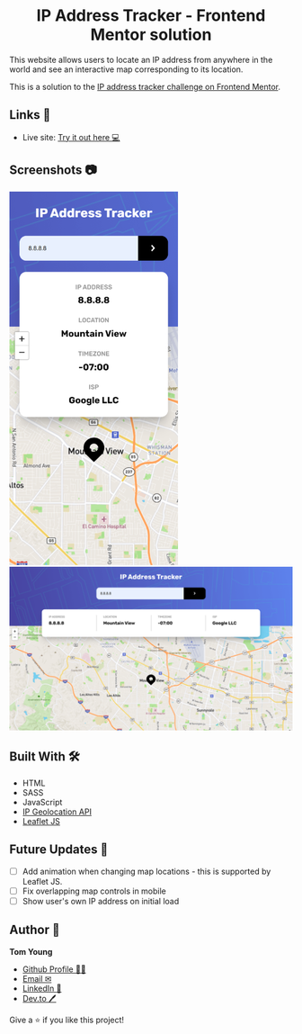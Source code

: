 <h1 align="center">IP Address Tracker - Frontend Mentor solution</h1>

This website allows users to locate an IP address from anywhere in the world and see an interactive map corresponding to its location.

This is a solution to the [IP address tracker challenge on Frontend Mentor](https://www.frontendmentor.io/challenges/ip-address-tracker-I8-0yYAH0).

## Links 🌟

- Live site: [Try it out here 💻](https://thethomasy.github.io/IP-Address-Tracker/ 'Live View')

## Screenshots 📷

<p float="left">
  <img src="./screenshots/screenshot-mobile.png" width="300px">
  <img src="./screenshots/screenshot-desktop.png">
</p>

## Built With 🛠

- HTML
- SASS
- JavaScript
- [IP Geolocation API](https://geo.ipify.org/)
- [Leaflet JS](https://leafletjs.com/)

## Future Updates 🎁

- [ ] Add animation when changing map locations - this is supported by Leaflet JS.
- [ ] Fix overlapping map controls in mobile
- [ ] Show user's own IP address on initial load

## Author 🧑

**Tom Young**

- [Github Profile 👨‍💻](https://github.com/TheThomasY)
- [Email ✉](mailto:tomyoungdev@gmail.com?subject=Hi 'Hi!')
- [LinkedIn 💼](https://www.linkedin.com/in/tom-young5555/)
- [Dev.to 🖊](https://dev.to/thetomy)

Give a ⭐️ if you like this project!
